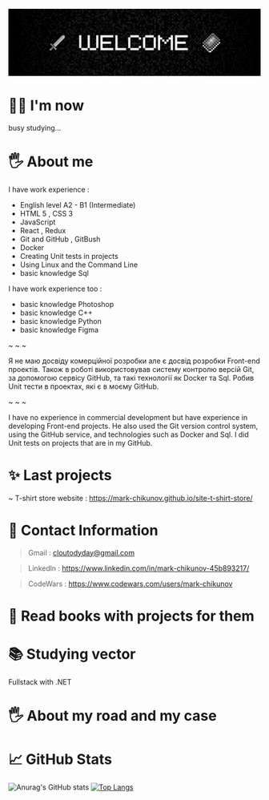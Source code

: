 ![Header](https://github.com/mark-chikunov/mark-chikunov/blob/main/assets/welcome1.jpg)

# 🙋‍♂️ I'm now
   busy studying...
# 🖐️ About me
I have work experience : 
- English level A2 - B1 (Intermediate)
- HTML 5 , CSS 3
- JavaScript
- React , Redux
- Git and GitHub , GitBush
- Docker
- Creating Unit tests in projects
- Using Linux and the Command Line
- basic knowledge Sql

I have work experience too :
- basic knowledge Photoshop 
- basic knowledge C++
- basic knowledge Python
- basic knowledge Figma 
    
~ ~ ~

Я не маю досвіду комерційної розробки але є досвід розробки Front-end проектів. 
Також в роботі використовував систему контролю версій Git, за допомогою сервісу GitHub, та такі технології як Docker та Sql. 
Робив Unit тести в проектах, які є в моєму GitHub.

~ ~ ~  

I have no experience in commercial development but have experience in developing Front-end projects.
He also used the Git version control system, using the GitHub service, and technologies such as Docker and Sql.
I did Unit tests on projects that are in my GitHub.
# ✨ Last projects 
   ~ T-shirt store website : https://mark-chikunov.github.io/site-t-shirt-store/
# 🤙 Contact Information
   > Gmail : cloutodyday@gmail.com

   > Linkedln : https://www.linkedin.com/in/mark-chikunov-45b893217/
   
   > CodeWars : https://www.codewars.com/users/mark-chikunov
# 📖 Read books with projects for them
# 📚 Studying vector
   Fullstack with .NET 
# 🖐️ About my road and my case

# 📈 GitHub Stats
![Anurag's GitHub stats](https://github-readme-stats.vercel.app/api?username=mark-chikunov&show_icons=true&theme=dark)
[![Top Langs](https://github-readme-stats.vercel.app/api/top-langs/?username=mark-chikunov&layout=compact&theme=dark)](https://github.com/anuraghazra/github-readme-stats)
